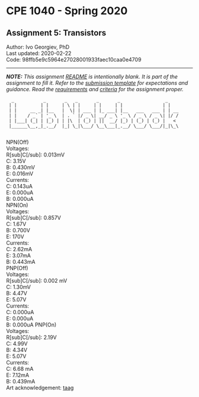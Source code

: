# CPE 1040 - Spring 2020

## Assignment 5: Transistors

Author: Ivo Georgiev, PhD  
Last updated: 2020-02-22  
Code: 98ffb5e9c5964e27028001933faec10caa0e4709  

---

_**NOTE:** This assignment [README](README.md) is _intentionally_ blank. It is part of the assignment to fill it. Refer to the [submission template](submission-template.md) for expectations and guidance. Read the [requirements](requirements.md) and [criteria](criteria.md) for the assignment proper._


```
  _           _       _   _       _       _                 _    
 | |         | |     | \ | |     | |     | |               | |   
 | |     __ _| |__   |  \| | ___ | |_ ___| |__   ___   ___ | | __
 | |    / _` | '_ \  | . ` |/ _ \| __/ _ \ '_ \ / _ \ / _ \| |/ /
 | |___| (_| | |_) | | |\  | (_) | ||  __/ |_) | (_) | (_) |   < 
 |______\__,_|_.__/  |_| \_|\___/ \__\___|_.__/ \___/ \___/|_|\_\
                                                                                                                      
```
NPN(Off)  
  Voltages:  
    R[sub]C[/sub]: 0.013mV  
    C: 3.15V  
    B: 0.430mV  
    E: 0.016mV  
  Currents:  
    C: 0.143uA  
    E: 0.000uA  
    B: 0.000uA  
NPN(On)  
  Voltages:  
    R[sub]C[/sub]: 0.857V  
    C: 1.67V  
    B: 0.700V  
    E: 170V  
  Currents:  
    C: 2.62mA  
    E: 3.07mA  
    B: 0.443mA  
PNP(Off)  
  Voltages:  
    R[sub]C[/sub]: 0.002 mV  
    C: 1.30mV  
    B: 4.47V  
    E: 5.07V  
  Currents:  
    C: 0.000uA  
    E: 0.000uA  
    B: 0.000uA
PNP(On)  
  Voltages:  
    R[sub]C[/sub]: 2.19V  
    C: 4.99V  
    B: 4.34V  
    E: 5.07V  
  Currents:  
    C: 6.68 mA  
    E: 7.12mA  
    B: 0.439mA  
Art acknowledgement: [taag](http://patorjk.com/software/taag/)
